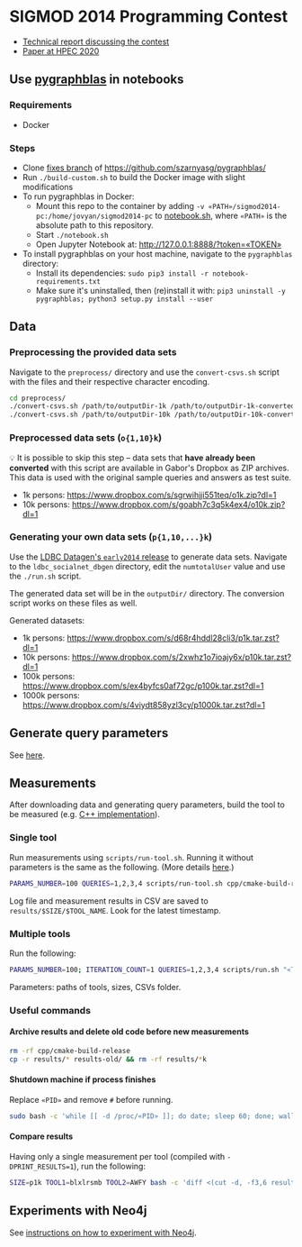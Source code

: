 # SIGMOD 2014 Programming Contest

* [Technical report discussing the contest](https://arxiv.org/pdf/2010.12243.pdf)
* [Paper at HPEC 2020](http://mit.bme.hu/~szarnyas/ldbc/hpec2020-sigmod14-msbfs-camera-ready.pdf)

## Use [pygraphblas](https://github.com/michelp/pygraphblas) in notebooks

### Requirements
- Docker

### Steps
- Clone [fixes branch](https://github.com/szarnyasg/pygraphblas/tree/fixes) of https://github.com/szarnyasg/pygraphblas/
- Run `./build-custom.sh` to build the Docker image with slight modifications
- To run pygraphblas in Docker:
    - Mount this repo to the container by adding `-v «PATH»/sigmod2014-pc:/home/jovyan/sigmod2014-pc` to [notebook.sh](https://github.com/szarnyasg/pygraphblas/blob/fixes/notebook.sh), where `«PATH»` is the absolute path to this repository.
    - Start `./notebook.sh`
    - Open Jupyter Notebook at: http://127.0.0.1:8888/?token=«TOKEN»
- To install pygraphblas on your host machine, navigate to the `pygraphblas` directory:
    - Install its dependencies: `sudo pip3 install -r notebook-requirements.txt`
    - Make sure it's uninstalled, then (re)install it with: `pip3 uninstall -y pygraphblas; python3 setup.py install --user`

## Data

### Preprocessing the provided data sets

Navigate to the `preprocess/` directory and use the `convert-csvs.sh` script with the files and their respective character encoding.

```bash
cd preprocess/
./convert-csvs.sh /path/to/outputDir-1k /path/to/outputDir-1k-converted macintosh
./convert-csvs.sh /path/to/outputDir-10k /path/to/outputDir-10k-converted
```

### Preprocessed data sets (`o{1,10}k`)

:bulb: It is possible to skip this step – data sets that **have already been converted** with this script are available in Gabor's Dropbox as ZIP archives.
This data is used with the original sample queries and answers as test suite.

* 1k persons:  <https://www.dropbox.com/s/sgrwihjji551teq/o1k.zip?dl=1>
* 10k persons: <https://www.dropbox.com/s/goabh7c3q5k4ex4/o10k.zip?dl=1>

### Generating your own data sets (`p{1,10,...}k`)

Use the [LDBC Datagen's `early2014` release](https://github.com/ldbc/ldbc_snb_datagen/releases/tag/early2014) to generate data sets. Navigate to the `ldbc_socialnet_dbgen` directory, edit the `numtotalUser` value and use the `./run.sh` script.

The generated data set will be in the `outputDir/` directory. The conversion script works on these files as well.

Generated datasets:

* 1k persons:    <https://www.dropbox.com/s/d68r4hddl28cli3/p1k.tar.zst?dl=1>
* 10k persons:   <https://www.dropbox.com/s/2xwhz1o7ioajy6x/p10k.tar.zst?dl=1>
* 100k persons:  <https://www.dropbox.com/s/ex4byfcs0af72gc/p100k.tar.zst?dl=1>
* 1000k persons: <https://www.dropbox.com/s/4viydt858yzl3cy/p1000k.tar.zst?dl=1>

## Generate query parameters

See [here](cpp/README.md#generate-new-query-parameters).

## Measurements

After downloading data and generating query parameters, build the tool to be measured (e.g. [C++ implementation](cpp/README.md)).

### Single tool
Run measurements using `scripts/run-tool.sh`. Running it without parameters is the same as the following. (More details [here](scripts/run-tool.sh).)

```bash
PARAMS_NUMBER=100 QUERIES=1,2,3,4 scripts/run-tool.sh cpp/cmake-build-release/sigmod2014pc_cpp o1k csvs
```

Log file and measurement results in CSV are saved to `results/$SIZE/$TOOL_NAME`. Look for the latest timestamp.

### Multiple tools

Run the following:

```bash
PARAMS_NUMBER=100; ITERATION_COUNT=1 QUERIES=1,2,3,4 scripts/run.sh "«TOOL1_PATH» «TOOL2_PATH»..." 1,10,100,1000 csvs $PARAMS_NUMBER
```

Parameters: paths of tools, sizes, CSVs folder.

### Useful commands

#### Archive results and delete old code before new measurements

```bash
rm -rf cpp/cmake-build-release
cp -r results/* results-old/ && rm -rf results/*k
```

#### Shutdown machine if process finishes

Replace `«PID»` and remove `#` before running.

```bash
sudo bash -c 'while [[ -d /proc/«PID» ]]; do date; sleep 60; done; wall SHUTDOWN IN 1 MIN!; sleep 60; wall SHUTDOWN NOW!; #systemctl poweroff -i'
```

#### Compare results

Having only a single measurement per tool (compiled with `-DPRINT_RESULTS=1`), run the following:

```bash
SIZE=p1k TOOL1=blxlrsmb TOOL2=AWFY bash -c 'diff <(cut -d, -f3,6 results/$SIZE/$TOOL1/*.csv) <(cut -d, -f3,6 results/$SIZE/$TOOL2/*.csv)'
```

## Experiments with Neo4j

See [instructions on how to experiment with Neo4j](neo4j.md).
